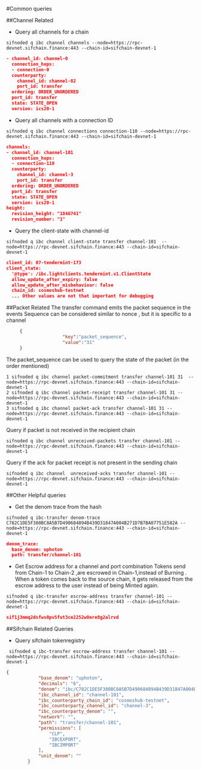 #Common queries 

##Channel Related

- Query all channels for a chain
```shell
sifnoded q ibc channel channels --node=https://rpc-devnet.sifchain.finance:443 --chain-id=sifchain-devnet-1
```
```json
- channel_id: channel-0
  connection_hops:
  - connection-0
  counterparty:
    channel_id: channel-82
    port_id: transfer
  ordering: ORDER_UNORDERED
  port_id: transfer
  state: STATE_OPEN
  version: ics20-1

```

- Query all channels with a connection ID 
```shell
sifnoded q ibc channel connections connection-110 --node=https://rpc-devnet.sifchain.finance:443 --chain-id=sifchain-devnet-1
```
```json
channels:
- channel_id: channel-101
  connection_hops:
  - connection-110
  counterparty:
    channel_id: channel-3
    port_id: transfer
  ordering: ORDER_UNORDERED
  port_id: transfer
  state: STATE_OPEN
  version: ics20-1
height:
  revision_height: "1846741"
  revision_number: "1"
```
- Query the client-state with channel-id

```shell
sifnoded q ibc channel client-state transfer channel-101  --node=https://rpc-devnet.sifchain.finance:443 --chain-id=sifchain-devnet-1
````
```json
client_id: 07-tendermint-173
client_state:
  '@type': /ibc.lightclients.tendermint.v1.ClientState
  allow_update_after_expiry: false
  allow_update_after_misbehaviour: false
  chain_id: cosmoshub-testnet
  ... Other values are not that important for debugging

```

##Packet Related 
The transfer command emits the packet sequence in the events 
Sequence can be considered similar to nonce , but it is specific to a channel
```json
     {
                     "key":"packet_sequence",  
                     "value":"31"
     }
```

The packet_sequence can be used to query the state of the packet (in the order mentioned) 
```shell
1 sifnoded q ibc channel packet-commitment transfer channel-101 31  --node=https://rpc-devnet.sifchain.finance:443 --chain-id=sifchain-devnet-1
2 sifnoded q ibc channel packet-receipt transfer channel-101 31 --node=https://rpc-devnet.sifchain.finance:443 --chain-id=sifchain-devnet-1
3 sifnoded q ibc channel packet-ack transfer channel-101 31 --node=https://rpc-devnet.sifchain.finance:443 --chain-id=sifchain-devnet-1
```


Query if packet is not received in the recipient chain
```shell
sifnoded q ibc channel unreceived-packets transfer channel-101 --node=https://rpc-devnet.sifchain.finance:443 --chain-id=sifchain-devnet-1
```


Query if the ack for packet receipt is not present in the sending chain
```shell
sifnoded q ibc channel  unreceived-acks transfer channel-101 --node=https://rpc-devnet.sifchain.finance:443 --chain-id=sifchain-devnet-1
```

##Other Helpful queries
- Get the denom trace from the hash
```shell
sifnoded q ibc-transfer denom-trace C782C1DE5F380BC8A5B7D490684894B439D31847A004B271D7B7BA07751E582A --node=https://rpc-devnet.sifchain.finance:443 --chain-id=sifchain-devnet-1
```
```json
denom_trace:
  base_denom: uphoton
  path: transfer/channel-101

```

- Get Escrow address for a channel and port combination
Tokens send from Chain-1 to Chain-2 ,are escrowed in Chain-1,instead of Burning .
When a token comes back to the source chain, it gets released from the escrow address to the user instead of being Minted again.  
```shell
sifnoded q ibc-transfer escrow-address transfer channel-101 --node=https://rpc-devnet.sifchain.finance:443 --chain-id=sifchain-devnet-1
```
```json
sif1j3mmq2dsfws0pv5fut3ce2252w0ere8g2alrvd
```

##Sifchain Related Queries 
- Query sifchain tokenregistry 
```shell
 sifnoded q ibc-transfer escrow-address transfer channel-101 --node=https://rpc-devnet.sifchain.finance:443 --chain-id=sifchain-devnet-1
```
```json
{
            "base_denom": "uphoton",
            "decimals": "6",
            "denom": "ibc/C782C1DE5F380BC8A5B7D490684894B439D31847A004B271D7B7BA07751E582A",
            "ibc_channel_id": "channel-101",
            "ibc_counterparty_chain_id": "cosmoshub-testnet",
            "ibc_counterparty_channel_id": "channel-3",
            "ibc_counterparty_denom": "",
            "network": "",
            "path": "transfer/channel-101",
            "permissions": [
                "CLP",
                "IBCEXPORT",
                "IBCIMPORT"
            ],
            "unit_denom": ""
        }
```
